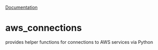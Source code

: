[Documentation](https://jameskabbes.github.io/aws_connections)

# aws_connections
provides helper functions for connections to AWS services via Python
